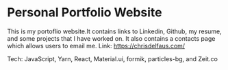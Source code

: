 # Personal Portfolio Website
This is my portoflio website.It contains links to Linkedin, Github, my resume, and some projects that I have worked on. It also contains a contacts page which allows users to email me.
Link: https://chrisdelfaus.com/

Tech:
JavaScript,
Yarn,
React,
Material.ui, 
formik, 
particles-bg, 
and Zeit.co



